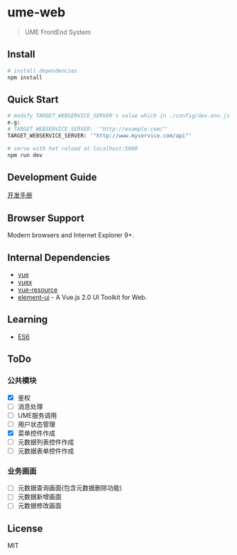 # ume-web

> UME FrontEnd System

## Install
``` bash
# install dependencies
npm install
```

## Quick Start
``` bash
# modify TARGET_WEBSERVICE_SERVER's value which in ./config/dev.env.js file
e.g:
# TARGET_WEBSERVICE_SERVER: '"http://example.com/"'
TARGET_WEBSERVICE_SERVER: '"http://www.myservice.com/api"'

# serve with hot reload at localhost:5000
npm run dev
```

## Development Guide
[开发手册](https://github.com/bluejfox/ume.js/blob/master/doc/GUIDE.md)

## Browser Support
Modern browsers and Internet Explorer 9+.

## Internal Dependencies
* [vue](https://github.com/vuejs/vue)
* [vuex](https://github.com/vuejs/vuex)
* [vue-resource](https://github.com/pagekit/vue-resource)
* [element-ui](https://github.com/ElemeFE/element) - A Vue.js 2.0 UI Toolkit for Web.

## Learning
* [ES6](http://es6.ruanyifeng.com/)

## ToDo

### 公共模块
- [X] 鉴权
- [ ] 消息处理
- [ ] UME服务调用
- [ ] 用户状态管理
- [X] 菜单控件作成
- [ ] 元数据列表控件作成
- [ ] 元数据表单控件作成

### 业务画面
- [ ] 元数据查询画面(包含元数据删除功能)
- [ ] 元数据新增画面
- [ ] 元数据修改画面

## License
MIT
